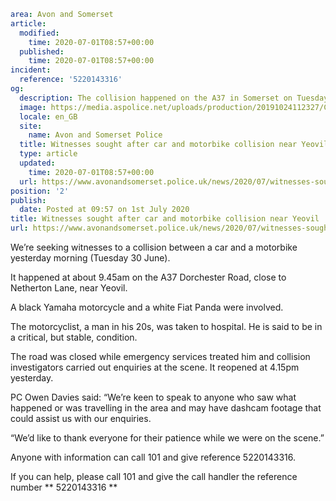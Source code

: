 ```yaml
area: Avon and Somerset
article:
  modified:
    time: 2020-07-01T08:57+00:00
  published:
    time: 2020-07-01T08:57+00:00
incident:
  reference: '5220143316'
og:
  description: The collision happened on the A37 in Somerset on Tuesday 30 June.
  image: https://media.aspolice.net/uploads/production/20191024112327/Can-you-help-1.jpg
  locale: en_GB
  site:
    name: Avon and Somerset Police
  title: Witnesses sought after car and motorbike collision near Yeovil | Avon and Somerset Police
  type: article
  updated:
    time: 2020-07-01T08:57+00:00
  url: https://www.avonandsomerset.police.uk/news/2020/07/witnesses-sought-after-car-and-motorbike-collision-near-yeovil/
position: '2'
publish:
  date: Posted at 09:57 on 1st July 2020
title: Witnesses sought after car and motorbike collision near Yeovil | Avon and Somerset Police
url: https://www.avonandsomerset.police.uk/news/2020/07/witnesses-sought-after-car-and-motorbike-collision-near-yeovil/
```

We’re seeking witnesses to a collision between a car and a motorbike yesterday morning (Tuesday 30 June).

It happened at about 9.45am on the A37 Dorchester Road, close to Netherton Lane, near Yeovil.

A black Yamaha motorcycle and a white Fiat Panda were involved.

The motorcyclist, a man in his 20s, was taken to hospital. He is said to be in a critical, but stable, condition.

The road was closed while emergency services treated him and collision investigators carried out enquiries at the scene. It reopened at 4.15pm yesterday.

PC Owen Davies said: “We’re keen to speak to anyone who saw what happened or was travelling in the area and may have dashcam footage that could assist us with our enquiries.

“We’d like to thank everyone for their patience while we were on the scene.”

Anyone with information can call 101 and give reference 5220143316.

If you can help, please call 101 and give the call handler the reference number ** 5220143316 **
